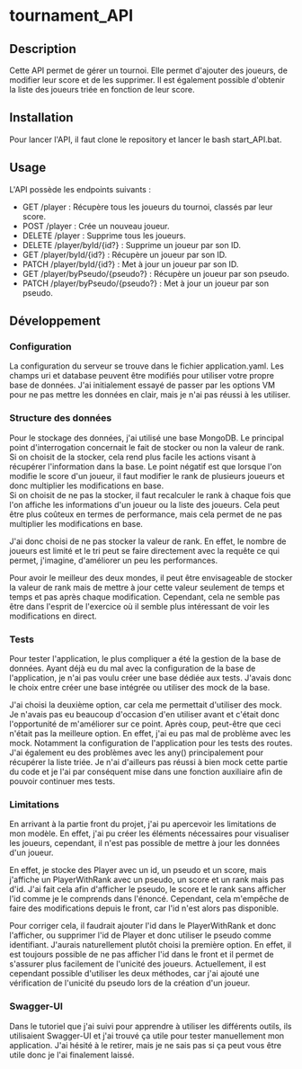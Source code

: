 # tournament_API

## Description

Cette API permet de gérer un tournoi. Elle permet d'ajouter des joueurs, de modifier leur score et de les supprimer. Il est également possible d'obtenir la liste des joueurs triée en fonction de leur score.

## Installation

Pour lancer l'API, il faut clone le repository et lancer le bash start_API.bat.

## Usage

L'API possède les endpoints suivants :

- GET /player : Récupère tous les joueurs du tournoi, classés par leur score.
- POST /player : Crée un nouveau joueur.
- DELETE /player : Supprime tous les joueurs.
- DELETE /player/byId/{id?} : Supprime un joueur par son ID.
- GET /player/byId/{id?} : Récupère un joueur par son ID.
- PATCH /player/byId/{id?} : Met à jour un joueur par son ID.
- GET /player/byPseudo/{pseudo?} : Récupère un joueur par son pseudo.
- PATCH /player/byPseudo/{pseudo?} : Met à jour un joueur par son pseudo.

## Développement

### Configuration

La configuration du serveur se trouve dans le fichier application.yaml. Les champs uri et database peuvent être modifiés pour utiliser votre propre base de données. J'ai initialement essayé de passer par les options VM pour ne pas mettre les données en clair, mais je n'ai pas réussi à les utiliser.

### Structure des données

Pour le stockage des données, j'ai utilisé une base MongoDB. 
Le principal point d'interrogation concernait le fait de stocker ou non la valeur de rank.  
Si on choisit de la stocker, cela rend plus facile les actions visant à récupérer l'information dans la base. Le point négatif est que lorsque l'on modifie le score d'un joueur, il faut modifier le rank de plusieurs joueurs et donc multiplier les modifications en base.  
Si on choisit de ne pas la stocker, il faut recalculer le rank à chaque fois que l'on affiche les informations d'un joueur ou la liste des joueurs. Cela peut être plus coûteux en termes de performance, mais cela permet de ne pas multiplier les modifications en base.  
  
J'ai donc choisi de ne pas stocker la valeur de rank. En effet, le nombre de joueurs est limité et le tri peut se faire directement avec la requête ce qui permet, j'imagine, d'améliorer un peu les performances.
  
Pour avoir le meilleur des deux mondes, il peut être envisageable de stocker la valeur de rank mais de mettre à jour cette valeur seulement de temps et temps et pas après chaque modification. Cependant, cela ne semble pas être dans l'esprit de l'exercice où il semble plus intéressant de voir les modifications en direct.

### Tests

Pour tester l'application, le plus compliquer a été la gestion de la base de données. Ayant déjà eu du mal avec la configuration de la base de l'application, je n'ai pas voulu créer une base dédiée aux tests.
J'avais donc le choix entre créer une base intégrée ou utiliser des mock de la base.
  
J'ai choisi la deuxième option, car cela me permettait d'utiliser des mock. Je n'avais pas eu beaucoup d'occasion d'en utiliser avant et c'était donc l'opportunité de m'améliorer sur ce point.
Après coup, peut-être que ceci n'était pas la meilleure option. En effet, j'ai eu pas mal de problème avec les mock. Notamment la configuration de l'application pour les tests des routes.
J'ai également eu des problèmes avec les any() principalement pour récupérer la liste triée. Je n'ai d'ailleurs pas réussi à bien mock cette partie du code et je l'ai par conséquent mise dans une fonction auxiliaire afin de pouvoir continuer mes tests.

### Limitations

En arrivant à la partie front du projet, j'ai pu apercevoir les limitations de mon modèle. En effet, j'ai pu créer les éléments nécessaires pour visualiser les joueurs, cependant, il n'est pas possible de mettre à jour les données d'un joueur.

En effet, je stocke des Player avec un id, un pseudo et un score, mais j'affiche un PlayerWithRank avec un pseudo, un score et un rank mais pas d'id. J'ai fait cela afin d'afficher le pseudo, le score et le rank sans afficher l'id comme je le comprends dans l'énoncé. Cependant, cela m'empêche de faire des modifications depuis le front, car l'id n'est alors pas disponible.

Pour corriger cela, il faudrait ajouter l'id dans le PlayerWithRank et donc l'afficher, ou supprimer l'id de Player et donc utiliser le pseudo comme identifiant. J'aurais naturellement plutôt choisi la première option. En effet, il est toujours possible de ne pas afficher l'id dans le front et il permet de s'assurer plus facilement de l'unicité des joueurs.
Actuellement, il est cependant possible d'utiliser les deux méthodes, car j'ai ajouté une vérification de l'unicité du pseudo lors de la création d'un joueur.

### Swagger-UI

Dans le tutoriel que j'ai suivi pour apprendre à utiliser les différents outils, ils utilisaient Swagger-UI et j'ai trouvé ça utile pour tester manuellement mon application. J'ai hésité à le retirer, mais je ne sais pas si ça peut vous être utile donc je l'ai finalement laissé.
